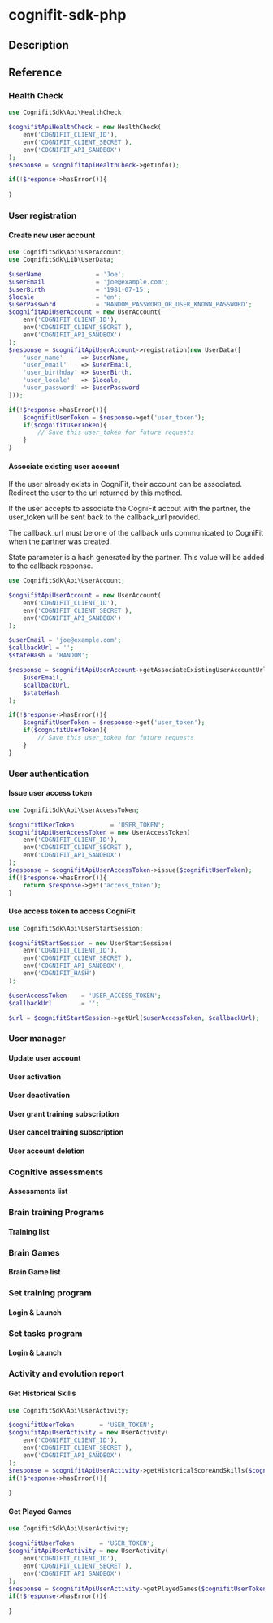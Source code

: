 # cognifit-sdk-php

## Description

## Reference

### Health Check

```PHP
use CognifitSdk\Api\HealthCheck;

$cognifitApiHealthCheck = new HealthCheck(
    env('COGNIFIT_CLIENT_ID'),
    env('COGNIFIT_CLIENT_SECRET'),
    env('COGNIFIT_API_SANDBOX')
);
$response = $cognifitApiHealthCheck->getInfo();

if(!$response->hasError()){
    
}
```

### User registration



#### Create new user account

```PHP
use CognifitSdk\Api\UserAccount;
use CognifitSdk\Lib\UserData;

$userName               = 'Joe';
$userEmail              = 'joe@example.com';
$userBirth              = '1981-07-15';
$locale                 = 'en';
$userPassword           = 'RANDOM_PASSWORD_OR_USER_KNOWN_PASSWORD';
$cognifitApiUserAccount = new UserAccount(
    env('COGNIFIT_CLIENT_ID'),
    env('COGNIFIT_CLIENT_SECRET'),
    env('COGNIFIT_API_SANDBOX')
);
$response = $cognifitApiUserAccount->registration(new UserData([
    'user_name'     => $userName,
    'user_email'    => $userEmail,
    'user_birthday' => $userBirth,
    'user_locale'   => $locale,
    'user_password' => $userPassword 
]));

if(!$response->hasError()){
    $cognifitUserToken = $response->get('user_token');
    if($cognifitUserToken){
        // Save this user_token for future requests 
    }
}
```

#### Associate existing user account

If the user already exists in CogniFit, their account can be associated. Redirect the user to the url returned by this method.

If the user accepts to associate the CogniFit accout with the partner, the user_token will be sent back to the callback_url provided.

The callback_url must be one of the callback urls communicated to CogniFit when the partner was created.

State parameter is a hash generated by the partner. This value will be added to the callback response.

```PHP
use CognifitSdk\Api\UserAccount;

$cognifitApiUserAccount = new UserAccount(
    env('COGNIFIT_CLIENT_ID'),
    env('COGNIFIT_CLIENT_SECRET'),
    env('COGNIFIT_API_SANDBOX')
);

$userEmail = 'joe@example.com';
$callbackUrl = '';
$stateHash = 'RANDOM';

$response = $cognifitApiUserAccount->getAssociateExistingUserAccountUrl(
    $userEmail,
    $callbackUrl,
    $stateHash 
);

if(!$response->hasError()){
    $cognifitUserToken = $response->get('user_token');
    if($cognifitUserToken){
        // Save this user_token for future requests 
    }
}
```

### User authentication

#### Issue user access token

```PHP
use CognifitSdk\Api\UserAccessToken;

$cognifitUserToken          = 'USER_TOKEN';
$cognifitApiUserAccessToken = new UserAccessToken(
    env('COGNIFIT_CLIENT_ID'),
    env('COGNIFIT_CLIENT_SECRET'),
    env('COGNIFIT_API_SANDBOX')
);
$response = $cognifitApiUserAccessToken->issue($cognifitUserToken);
if(!$response->hasError()){
    return $response->get('access_token');
}
```

#### Use access token to access CogniFit

```PHP
use CognifitSdk\Api\UserStartSession;

$cognifitStartSession = new UserStartSession(
    env('COGNIFIT_CLIENT_ID'),
    env('COGNIFIT_CLIENT_SECRET'),
    env('COGNIFIT_API_SANDBOX'),
    env('COGNIFIT_HASH')
);

$userAccessToken    = 'USER_ACCESS_TOKEN';
$callbackUrl        = '';

$url = $cognifitStartSession->getUrl($userAccessToken, $callbackUrl);

```

### User manager

#### Update user account
#### User activation
#### User deactivation
#### User grant training subscription
#### User cancel training subscription
#### User account deletion


### Cognitive assessments

#### Assessments list


### Brain training Programs

#### Training list


### Brain Games
#### Brain Game list


### Set training program
#### Login & Launch


### Set tasks program
#### Login & Launch


### Activity and evolution report
#### Get Historical Skills

```PHP
use CognifitSdk\Api\UserActivity;

$cognifitUserToken       = 'USER_TOKEN';
$cognifitApiUserActivity = new UserActivity(
    env('COGNIFIT_CLIENT_ID'),
    env('COGNIFIT_CLIENT_SECRET'),
    env('COGNIFIT_API_SANDBOX')
);
$response = $cognifitApiUserActivity->getHistoricalScoreAndSkills($cognifitUserToken);
if(!$response->hasError()){
    
}

```

#### Get Played Games

```PHP
use CognifitSdk\Api\UserActivity;

$cognifitUserToken       = 'USER_TOKEN';
$cognifitApiUserActivity = new UserActivity(
    env('COGNIFIT_CLIENT_ID'),
    env('COGNIFIT_CLIENT_SECRET'),
    env('COGNIFIT_API_SANDBOX')
);
$response = $cognifitApiUserActivity->getPlayedGames($cognifitUserToken);
if(!$response->hasError()){
    
}
```

